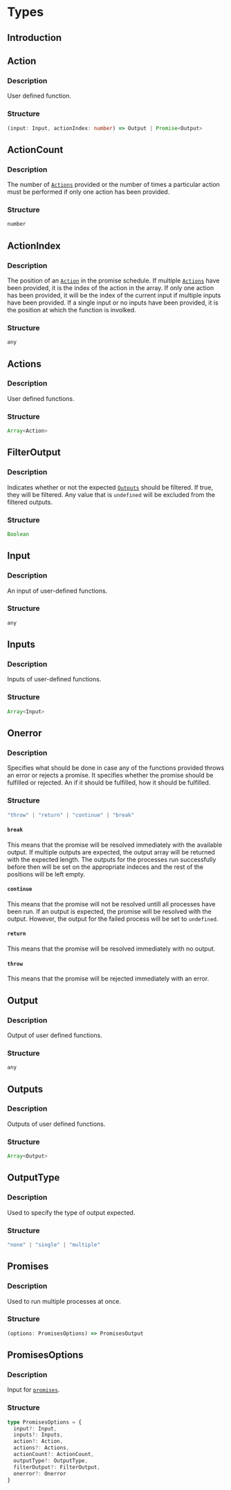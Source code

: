 # Types

## Introduction

## Action

### Description

User defined function.

### Structure

```ts
(input: Input, actionIndex: number) => Output | Promise<Output>
```

## ActionCount

### Description

The number of [`Actions`](#actions) provided or the number of times a particular action must be performed if only one action has been provided.

### Structure

```ts
number
```

## ActionIndex

### Description

The position of an [`Action`](#action) in the promise schedule. If multiple [`Actions`](#actions) have been provided, it is the index of the action in the array. If only one action has been provided, it will be the index of the current input if multiple inputs have been provided. If a single input or no inputs have been provided, it is the position at which the function is involked.

### Structure

```ts
any
```

## Actions

### Description

User defined functions.

### Structure

```ts
Array<Action>
```

## FilterOutput

### Description

Indicates whether or not the expected [`Outputs`](#outputs) should be filtered. If true, they will be filtered. Any value that is `undefined` will be excluded from the filtered outputs.

### Structure

```ts
Boolean
```

## Input

### Description

An input of user-defined functions.

### Structure

```ts
any
```

## Inputs

### Description

Inputs of user-defined functions.

### Structure

```ts
Array<Input>
```

## Onerror

### Description

Specifies what should be done in case any of the functions provided throws an error or rejects a promise. It specifies whether the promise should be fulfilled or rejected. An if it should be fulfilled, how it should be fulfilled.

### Structure

```ts
"throw" | "return" | "continue" | "break"
```

#### `break`

This means that the promise will be resolved immediately with the available output. If multiple outputs are expected, the output array will be returned with the expected length. The outputs for the processes run successfully before then will be set on the appropriate indeces and the rest of the positions will be left empty.

#### `continue`

This means that the promise will not be resolved untill all processes have been run. If an output is expected, the promise will be resolved with the output. However, the output for the failed process will be set to `undefined`.

#### `return`

This means that the promise will be resolved immediately with no output.

#### `throw`

This means that the promise will be rejected immediately with an error.

## Output

### Description

Output of user defined functions.

### Structure

```ts
any
```

## Outputs

### Description

Outputs of user defined functions.

### Structure

```ts
Array<Output>
```

## OutputType

### Description

Used to specify the type of output expected.

### Structure

```ts
"none" | "single" | "multiple"
```

## Promises

### Description

Used to run multiple processes at once.

### Structure

```ts
(options: PromisesOptions) => PromisesOutput
```

## PromisesOptions

### Description

Input for [`promises`](#promises).

### Structure

```ts
type PromisesOptions = {
  input?: Input,
  inputs?: Inputs,
  action?: Action,
  actions?: Actions,
  actionCount?: ActionCount,
  outputType?: OutputType,
  filterOutput?: FilterOutput,
  onerror?: Onerror
}
```
